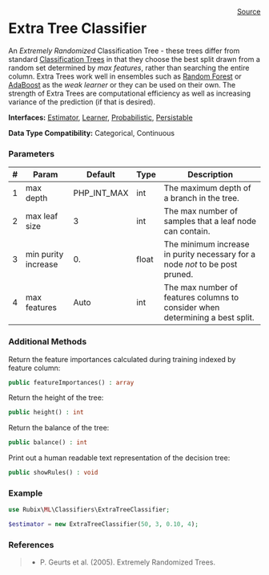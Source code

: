 <span style="float:right;"><a href="https://github.com/RubixML/RubixML/blob/master/src/Classifiers/ExtraTreeClassifier.php">Source</a></span>

# Extra Tree Classifier
An *Extremely Randomized* Classification Tree - these trees differ from standard [Classification Trees](classification-tree.md) in that they choose the best split drawn from a random set determined by *max features*, rather than searching the entire column. Extra Trees work well in ensembles such as [Random Forest](random-forest.md) or [AdaBoost](adaboost.md) as the *weak learner* or they can be used on their own. The strength of Extra Trees are computational efficiency as well as increasing variance of the prediction (if that is desired).

**Interfaces:** [Estimator](../estimator.md), [Learner](../learner.md), [Probabilistic](../probabilistic.md), [Persistable](../persistable.md)

**Data Type Compatibility:** Categorical, Continuous

### Parameters
| # | Param | Default | Type | Description |
|---|---|---|---|---|
| 1 | max depth | PHP_INT_MAX | int | The maximum depth of a branch in the tree. |
| 2 | max leaf size | 3 | int | The max number of samples that a leaf node can contain. |
| 3 | min purity increase | 0. | float | The minimum increase in purity necessary for a node *not* to be post pruned. |
| 4 | max features | Auto | int | The max number of features columns to consider when determining a best split. |

### Additional Methods
Return the feature importances calculated during training indexed by feature column:
```php
public featureImportances() : array
```

Return the height of the tree:
```php
public height() : int
```

Return the balance of the tree:
```php
public balance() : int
```

Print out a human readable text representation of the decision tree:
```php
public showRules() : void
```

### Example
```php
use Rubix\ML\Classifiers\ExtraTreeClassifier;

$estimator = new ExtraTreeClassifier(50, 3, 0.10, 4);
```

### References
>- P. Geurts et al. (2005). Extremely Randomized Trees.